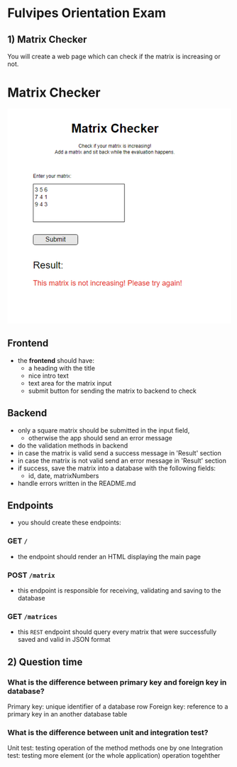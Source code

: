 # Fulvipes Orientation Exam

## 1) Matrix Checker

You will create a web page which can check if the matrix is increasing or not.

# Matrix Checker

![main](assets/index.png)

## Frontend

  - the **frontend** should have:
    - a heading with the title
    - nice intro text
    - text area for the matrix input
    - submit button for sending the matrix to backend to check


## Backend

  - only a square matrix should be submitted in the input field,
    - otherwise the app should send an error message
  - do the validation methods in backend
  - in case the matrix is valid send a success message in 'Result' section
  - in case the matrix is not valid send an error message in 'Result' section
  - if success, save the matrix into a database with the following fields:
    - id, date, matrixNumbers
  - handle errors written in the README.md


## Endpoints
  - you should create these endpoints:

### GET `/`
  - the endpoint should render an HTML displaying the main page

### POST `/matrix`
  - this endpoint is responsible for receiving, validating and saving to the database

### GET `/matrices`
  - this `REST` endpoint should query every matrix that were successfully saved and valid in JSON format

## 2) Question time

### What is the difference between primary key and foreign key in database?
Primary key: unique identifier of a database row
Foreign key: reference to a primary key in an another database table

### What is the difference between unit and integration test?
Unit test: testing operation of the method methods one by one
Integration test: testing more element (or the whole application) operation togehther 
